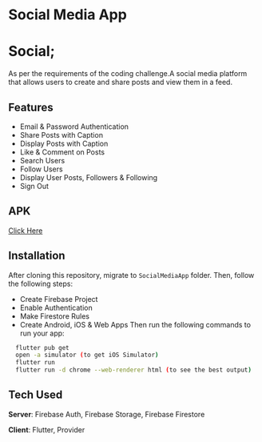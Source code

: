 # Social Media App

# Social;

As per the requirements of the coding challenge.A social media platform that allows users to create and share posts and view them in a feed.

## Features
- Email & Password Authentication
- Share Posts with Caption
- Display Posts with Caption
- Like & Comment on Posts
- Search Users
- Follow Users
- Display User Posts, Followers & Following
- Sign Out

## APK
[Click Here](https://shorturl.at/wDFL4) 


## Installation
After cloning this repository, migrate to ```SocialMediaApp``` folder. Then, follow the following steps:
- Create Firebase Project
- Enable Authentication
- Make Firestore Rules
- Create Android, iOS & Web Apps
Then run the following commands to run your app:
```bash
  flutter pub get
  open -a simulator (to get iOS Simulator)
  flutter run
  flutter run -d chrome --web-renderer html (to see the best output)
```

## Tech Used
**Server**: Firebase Auth, Firebase Storage, Firebase Firestore

**Client**: Flutter, Provider
